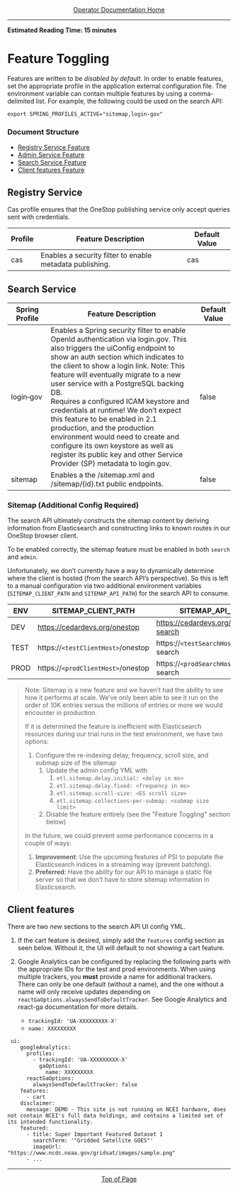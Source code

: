 <div align="center"><a href="/onestop/operator">Operator Documentation Home</a></div>
<hr>

**Estimated Reading Time: 15 minutes**

# Feature Toggling
Features are written to be *disabled by default*. In order to enable features, set the appropriate profile in the application external configuration file. 
The environment variable can contain multiple features by using a comma-delimited list. For example, the following could be used on the search API:
```
export SPRING_PROFILES_ACTIVE="sitemap,login-gov"
```
### Document Structure
* [Registry Service Feature](#registry-service)
* [Admin Service Feature](#admin-service)
* [Search Service Feature](#search-service)
* [Client features Feature](#client-features)

## Registry Service 
Cas profile ensures that the OneStop publishing service only accept queries sent with credentials.  

| Profile | Feature Description | Default Value |
| --- | --- | --- |
| cas |Enables a security filter to enable metadata publishing.| cas

## Search Service

| Spring Profile | Feature Description | Default Value |
| --- | --- | --- |
| login&#8209;gov |Enables a Spring security filter to enable OpenId authentication via login.gov. This also triggers the uiConfig endpoint to show an auth section which indicates to the client to show a login link. Note: This feature will eventually migrate to a new user service with a PostgreSQL backing DB.<br />Requires a configured ICAM keystore and credentials at runtime! We don’t expect this feature to be enabled in 2.1 production, and the production environment would need to create and configure its own keystore as well as register its public key and other Service Provider (SP) metadata to login.gov. | false |
| sitemap | Enables a the /sitemap.xml and /sitemap/{id}.txt public endpoints. | false |

### Sitemap (Additional Config Required)

The search API ultimately constructs the sitemap content by deriving information from Elasticsearch and constructing links to known routes in our OneStop browser client.

To be enabled correctly, the sitemap feature must be enabled in both `search` and `admin`.

Unfortunately, we don’t currently have a way to dynamically determine where the client is hosted (from the search API’s perspective). So this is left to a manual configuration via two additional environment variables (`SITEMAP_CLIENT_PATH` and `SITEMAP_API_PATH`) for the search API to consume.


| ENV | SITEMAP_CLIENT_PATH | SITEMAP_API_PATH |
| --- | --- | --- |
| DEV | https://cedardevs.org/onestop | https://cedardevs.org/onestop-search
| TEST | https://`<testClientHost>`/onestop | https://`<testSearchHost>`/onestop-search |
| PROD | https://`<prodClientHost>`/onestop | https://`<prodSearchHost>`/onestop-search |

> Note: Sitemap is a new feature and we haven’t had the ability to see how it performs at scale. We’ve only been able to see it run on the order of 10K entries versus the millions of entries or more we would encounter in production.
>
> If it is determined the feature is inefficient with Elasticsearch resources during our trial runs in the test environment, we have two options:
> 1. Configure the re-indexing delay, frequency, scroll size, and submap size of the sitemap
>     1. Update the admin config YML with
>         1. `etl.sitemap.delay.initial: <delay in ms>`
>         1. `etl.sitemap.delay.fixed: <frequency in ms>`
>         1. `etl.sitemap.scroll-size: <ES scroll size>`
>         1. `etl.sitemap.collections-per-submap: <submap size limit>`
>     1. Disable the feature entirely (see the "Feature Toggling" section below)
>
> In the future, we could prevent some performance concerns in a couple of ways:
> 1. **Improvement**: Use the upcoming features of PSI to populate the Elasticsearch indices in a streaming way (prevent batching).
> 1. **Preferred**: Have the ability for our API to manage a static file server so that we don’t have to store sitemap information in Elasticsearch.

## Client features
There are two *new* sections to the search API UI config YML.

1. If the cart feature is desired, simply add the `features` config section as seen below. Without it, the UI will default to not showing a cart feature.

1. Google Analytics can be configured by replacing the following parts with the appropriate IDs for the test and prod environments. When using multiple trackers, you **must** provide a name for additional trackers. There can only be one default (without a name), and the one without a name will only receive updates depending on `reactGaOptions.alwaysSendToDefaultTracker`. See Google Analytics and react-ga documentation for more details.   
    - `trackingId: 'UA-XXXXXXXXX-X'`
    - `name: XXXXXXXXX`
    
```
 ui:
    googleAnalytics:
      profiles:
        - trackingId: 'UA-XXXXXXXXX-X'
          gaOptions:
            name: XXXXXXXXX
      reactGaOptions:
        alwaysSendToDefaultTracker: false
    features:
      - cart
    disclaimer:
      message: DEMO - This site is not running on NCEI hardware, does not contain NCEI's full data holdings, and contains a limited set of its intended functionality.
    featured:
      - title: Super Important Featured Dataset 1
        searchTerm: '"Gridded Satellite GOES"'
        imageUrl: "https://www.ncdc.noaa.gov/gridsat/images/sample.png"
      - ...
```

<hr>
<div align="center"><a href="#">Top of Page</a></div>